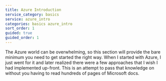 ```yaml
---
title: Azure Introduction
service_category: basics
service: azure_intro
categories: basics azure_intro
sort_order: 1
guided: true
guided_order: 1
---
```

The Azure world can be overwhelming, so this section will provide the bare minimum you need to get started the right way.<!--more--> When I started with Azure, I just went for it and later realized there were a few approaches that I wish I had implemented up-front. This is an attempt to pass that knowledge on without you having to read hundreds of pages of Microsoft docs.